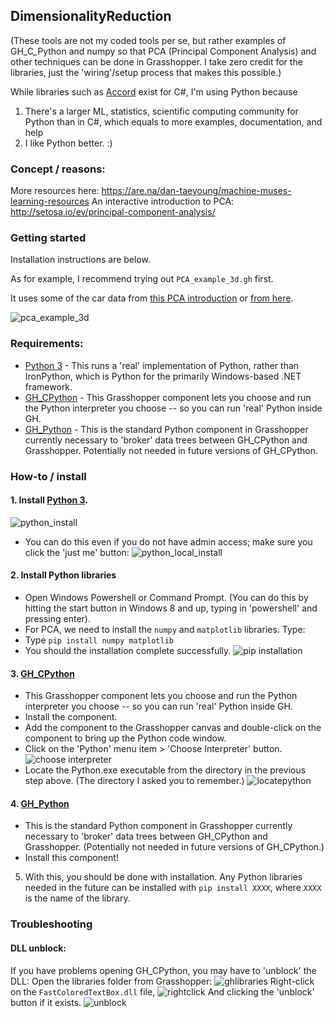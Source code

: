## DimensionalityReduction

(These tools are not my coded tools per se, but rather examples of GH_C_Python and numpy so that PCA (Principal Component Analysis) and other techniques can be done in Grasshopper. 
I take zero credit for the libraries, just the 'wiring'/setup process that makes this possible.)

While libraries such as [Accord](http://accord-framework.net/intro.html) exist for C#, 
I'm using Python because 
1) There's a larger ML, statistics, scientific computing community for Python than in C#, which equals to more examples, documentation, and help
2) I like Python better. :)

### Concept / reasons:
More resources here: https://are.na/dan-taeyoung/machine-muses-learning-resources
An interactive introduction to PCA: http://setosa.io/ev/principal-component-analysis/


### Getting started

Installation instructions are below.

As for example, I recommend trying out `PCA_example_3d.gh` first. 

It uses some of the car data from [this PCA introduction](https://rstudio-pubs-static.s3.amazonaws.com/182884_e3952c98230b4f789d1224eee70df3d4.html) or [from here](https://feliperego.github.io/blog/2016/05/31/Intro-To-Principal-Component-Analysis).

![pca_example_3d](https://github.com/dantaeyoung/GrasshopperArsenal/blob/master/DimensionalityReduction/images/example_PCA_example_3d.png)


### Requirements:
- [Python 3](https://www.python.org/downloads/) - This runs a 'real' implementation of Python, rather than IronPython, which is Python for the primarily Windows-based .NET framework.
- [GH_CPython](http://www.food4rhino.com/app/ghcpython) - This Grasshopper component lets you choose and run the Python interpreter you choose -- so you can run 'real' Python inside GH.
- [GH_Python](http://www.food4rhino.com/app/ghpython) - This is the standard Python component in Grasshopper currently necessary to 'broker' data trees between GH_CPython and Grasshopper. Potentially not needed in future versions of GH_CPython.

### How-to / install
#### 1. Install [Python 3](https://www.python.org/downloads/).
![python_install](https://github.com/dantaeyoung/GrasshopperArsenal/blob/master/DimensionalityReduction/images/installation_1_python.png)
- You can do this even if you do not have admin access; make sure you click the 'just me' button:
![python_local_install](https://github.com/dantaeyoung/GrasshopperArsenal/blob/master/DimensionalityReduction/images/installation_1.5_python_local.png)

####  2. Install Python libraries
- Open Windows Powershell or Command Prompt. (You can do this by hitting the start button in Windows 8 and up, typing in 'powershell' and pressing enter).
- For PCA, we need to install the `numpy` and `matplotlib` libraries. Type:
- Type `pip install numpy matplotlib`
- You should the installation complete successfully.
![pip installation](https://github.com/dantaeyoung/GrasshopperArsenal/blob/master/DimensionalityReduction/images/installation_4_pip_install.png)

#### 3. [GH_CPython](http://www.food4rhino.com/app/ghcpython)
- This Grasshopper component lets you choose and run the Python interpreter you choose -- so you can run 'real' Python inside GH. 
- Install the component.
- Add the component to the Grasshopper canvas and double-click on the component to bring up the Python code window.
- Click on the 'Python' menu item > 'Choose Interpreter' button.
![choose interpreter](https://github.com/dantaeyoung/GrasshopperArsenal/blob/master/DimensionalityReduction/images/installation_2_choose_interpreter.png)
- Locate the Python.exe executable from the directory in the previous step above. (The directory I asked you to remember.)
![locatepython](https://github.com/dantaeyoung/GrasshopperArsenal/blob/master/DimensionalityReduction/images/installation_3_locatePython.png)

#### 4. [GH_Python](http://www.food4rhino.com/app/ghpython)
- This is the standard Python component in Grasshopper currently necessary to 'broker' data trees between GH_CPython and Grasshopper. (Potentially not needed in future versions of GH_CPython.)
- Install this component!

5. With this, you should be done with installation. Any Python libraries needed in the future can be installed with `pip install XXXX`, where `XXXX` is the name of the library.

### Troubleshooting

#### DLL unblock:
If you have problems opening GH_CPython, you may have to 'unblock' the DLL:
Open the libraries folder from Grasshopper:
![ghlibraries](https://github.com/dantaeyoung/GrasshopperArsenal/blob/master/DimensionalityReduction/images/grasshopper_libraries.png)
Right-click on the `FastColoredTextBox.dll` file,
![rightclick](https://github.com/dantaeyoung/GrasshopperArsenal/blob/master/DimensionalityReduction/images/dll_right_click.png)
And clicking the 'unblock' button if it exists.
![unblock](https://github.com/dantaeyoung/GrasshopperArsenal/blob/master/DimensionalityReduction/images/dll_unblock.jpg)
